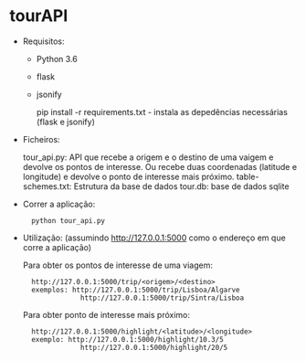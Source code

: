 # tourAPI

* Requisitos:

	* Python 3.6
	* flask
	* jsonify

		pip install -r requirements.txt  - instala as depedências necessárias (flask e jsonify)


* Ficheiros:
	
	tour_api.py: API que recebe a origem e o destino de uma vaigem e devolve os pontos de interesse. Ou recebe duas coordenadas (latitude e longitude) e devolve o ponto de interesse mais próximo.
	table-schemes.txt: Estrutura da base de dados
	tour.db: base de dados sqlite

* Correr a aplicação:
	
		python tour_api.py

* Utilização: (assumindo http://127.0.0.1:5000 como o endereço em que corre a aplicação)
	
	Para obter os pontos de interesse de uma viagem:

		http://127.0.0.1:5000/trip/<origem>/<destino>
		exemplos: http://127.0.0.1:5000/trip/Lisboa/Algarve
					http://127.0.0.1:5000/trip/Sintra/Lisboa

	Para obter ponto de interesse mais próximo:

		http://127.0.0.1:5000/highlight/<latitude>/<longitude>
		exemplo: http://127.0.0.1:5000/highlight/10.3/5
					http://127.0.0.1:5000/highlight/20/5
